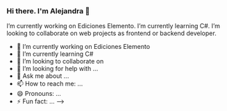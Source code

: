 ### Hi there. I'm Alejandra 👋

I’m currently working on Ediciones Elemento.
I’m currently learning C#.
I’m looking to collaborate on web projects as frontend or backend developer.


- 🔭 I’m currently working on Ediciones Elemento
- 🌱 I’m currently learning C#
- 👯 I’m looking to collaborate on 
- 🤔 I’m looking for help with ...
- 💬 Ask me about ...
- 📫 How to reach me: ...
- 😄 Pronouns: ...
- ⚡ Fun fact: ...
-->
